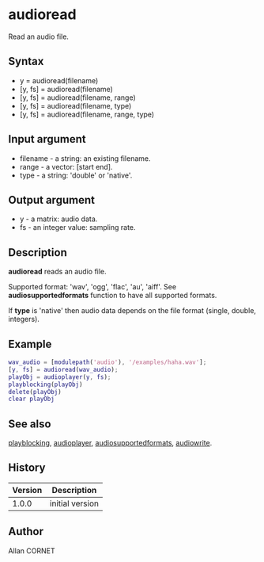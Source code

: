 

# audioread

Read an audio file.

## Syntax

- y = audioread(filename)
- [y, fs] = audioread(filename)
- [y, fs] = audioread(filename, range)
- [y, fs] = audioread(filename, type)
- [y, fs] = audioread(filename, range, type)

## Input argument

 - filename - a string: an existing filename.
 - range - a vector: [start end].
 - type - a string: 'double' or 'native'.

## Output argument

 - y - a matrix: audio data.
 - fs - an integer value: sampling rate.

## Description


  <p><b>audioread</b> reads an audio file.</p>
  <p>Supported format: 'wav', 'ogg', 'flac', 'au', 'aiff'. See <b>audiosupportedformats</b> function to have all supported formats.</p>
  <p>If <b>type</b> is 'native' then audio data depends on the file format (single, double, integers).</p>


## Example

```matlab
wav_audio = [modulepath('audio'), '/examples/haha.wav'];
[y, fs] = audioread(wav_audio);
playObj = audioplayer(y, fs);
playblocking(playObj)
delete(playObj)
clear playObj
```

## See also

[playblocking](playblocking.md), [audioplayer](audioplayer.md), [audiosupportedformats](audiosupportedformats.md), [audiowrite](audiowrite.md).
## History

|Version|Description|
|------|------|
|1.0.0|initial version|


## Author

Allan CORNET



